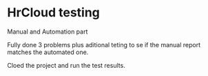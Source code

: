 # HrCloud testing

Manual and Automation part

Fully done 3 problems plus aditional teting to se if the manual report matches the automated one.

Cloed the project and run the test results.
